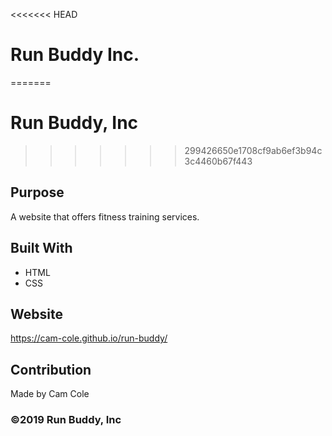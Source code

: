 <<<<<<< HEAD
# Run Buddy Inc.
=======
# Run Buddy, Inc
>>>>>>> 299426650e1708cf9ab6ef3b94c3c4460b67f443

## Purpose
A website that offers fitness training services.

## Built With
* HTML
* CSS

## Website
https://cam-cole.github.io/run-buddy/

## Contribution
Made by Cam Cole

### ©️2019 Run Buddy, Inc 
